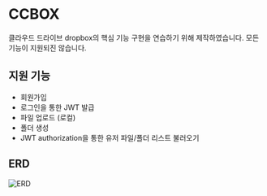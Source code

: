 # CCBOX
클라우드 드라이브 dropbox의 핵심 기능 구현을 연습하기 위해 제작하였습니다.
모든 기능이 지원되진 않습니다.
## 지원 기능
- 회원가입
- 로그인을 통한 JWT 발급
- 파일 업로드 (로컬)
- 폴더 생성
- JWT authorization을 통한 유저 파일/폴더 리스트 불러오기
## ERD
![ERD](https://user-images.githubusercontent.com/25370441/163367621-21bc47e7-d9c4-45db-ae76-de05e4b05959.png)
